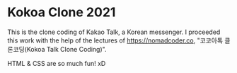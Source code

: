 # Kokoa Clone 2021

This is the clone coding of Kakao Talk, a Korean messenger.
I proceeded this work with the help of the lectures of 
https://nomadcoder.co, "코코아톡 클론코딩(Kokoa Talk Clone Coding)".

HTML & CSS are so much fun! xD
